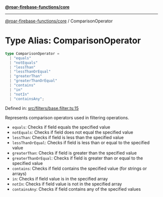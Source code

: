 [**@roar-firebase-functions/core**](../README.md)

---

[@roar-firebase-functions/core](../README.md) / ComparisonOperator

# Type Alias: ComparisonOperator

```ts
type ComparisonOperator =
  | "equals"
  | "notEquals"
  | "lessThan"
  | "lessThanOrEqual"
  | "greaterThan"
  | "greaterThanOrEqual"
  | "contains"
  | "in"
  | "notIn"
  | "containsAny";
```

Defined in: [src/filters/base.filter.ts:15](src/src/filters/base.filter.ts#15)

Represents comparison operators used in filtering operations.

- `equals`: Checks if field equals the specified value
- `notEquals`: Checks if field does not equal the specified value
- `lessThan`: Checks if field is less than the specified value
- `lessThanOrEqual`: Checks if field is less than or equal to the specified value
- `greaterThan`: Checks if field is greater than the specified value
- `greaterThanOrEqual`: Checks if field is greater than or equal to the specified value
- `contains`: Checks if field contains the specified value (for strings or arrays)
- `in`: Checks if field value is in the specified array
- `notIn`: Checks if field value is not in the specified array
- `containsAny`: Checks if field contains any of the specified values
